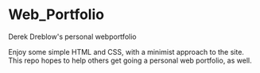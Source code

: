 # Web_Portfolio

Derek Dreblow's personal webportfolio

Enjoy some simple HTML and CSS, with a minimist approach to the site. This repo hopes to help others get going a personal web portfolio, as well.
